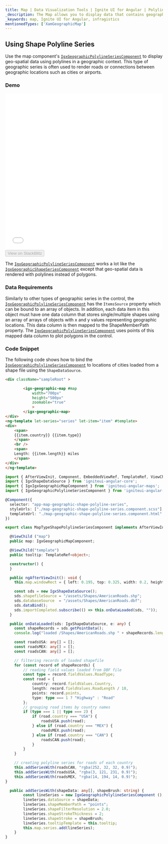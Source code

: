 ```yaml
---
title: Map | Data Visualization Tools | Ignite UI for Angular | Polyline Series | Infragistics
_description: The Map allows you to display data that contains geographic locations from view models or geo-spatial data loaded from shape files on geographic imagery maps.View the demo, dependencies, usage and toolbar for more information.
_keywords: map, Ignite UI for Angular, infragistics
mentionedTypes: ['XamGeographicMap']
---
```


## Using Shape Polyline Series

Use the map component's [`IgxGeographicPolylineSeriesComponent`]({environment:dvApiBaseUrl}/products/ignite-ui-angular/api/docs/typescript/latest/classes/igxgeographicpolylineseriescomponent.html) to display geo-spatial data using polylines in a geographic context. This type of geographic series is often used to render roads or connections between geographic locations such as cities or airports.

### Demo

<div class="sample-container loading" style="height: 500px">
    <iframe id="geo-map-type-shape-polyline-series-iframe" src='{environment:dvDemosBaseUrl}/maps/geo-map-type-shape-polyline-series' width="100%" height="100%" seamless frameBorder="0" onload="onSampleIframeContentLoaded(this);"></iframe>
</div>
<div>
    <button data-localize="stackblitz" disabled class="stackblitz-btn"   data-iframe-id="geo-map-type-shape-polyline-series-iframe" data-demos-base-url="{environment:dvDemosBaseUrl}">View on StackBlitz
    </button>
</div>

<div class="divider--half"></div>

The [`IgxGeographicPolylineSeriesComponent`]({environment:dvApiBaseUrl}/products/ignite-ui-angular/api/docs/typescript/latest/classes/igxgeographicpolylineseriescomponent.html) works a lot like the [`IgxGeographicShapeSeriesComponent`]({environment:dvApiBaseUrl}/products/ignite-ui-angular/api/docs/typescript/latest/classes/igxgeographicshapeseriescomponent.html) except that geo-spatial data is rendered with polylines instead of polygons.

### Data Requirements

Similarly to other types of geographic series in the control, the [`IgxGeographicPolylineSeriesComponent`]({environment:dvApiBaseUrl}/products/ignite-ui-angular/api/docs/typescript/latest/classes/igxgeographicpolylineseriescomponent.html) has the `ItemsSource` property which can be bound to an array of objects. In addition, each data item in this object must have one data column that stores single/multiple shapes using an array of arrays of objects with x and y values representing geographic locations. This data column is then mapped to the ShapeMemberPath property. The [`IgxGeographicPolylineSeriesComponent`]({environment:dvApiBaseUrl}/products/ignite-ui-angular/api/docs/typescript/latest/classes/igxgeographicpolylineseriescomponent.html) uses points of this mapped data column to plot polygons in the control.

### Code Snippet

The following code shows how to bind the [`IgxGeographicPolylineSeriesComponent`]({environment:dvApiBaseUrl}/products/ignite-ui-angular/api/docs/typescript/latest/classes/igxgeographicpolylineseriescomponent.html) to locations of cities loaded from a shape file using the `ShapeDataSource`.

<!-- Angular -->

```html
<div className="sampleRoot" >

        <igx-geographic-map #map
            width="700px"
            height="500px"
            zoomable="true"
            >
        </igx-geographic-map>
</div>
<ng-template let-series="series" let-item="item" #template>
<div>
    <span>
    {{item.country}} {{item.type}}
    </span>
    <br />
    <span>
    Length: {{item.length}} miles
    </span>
</div>
</ng-template>
```

```ts
import { AfterViewInit, Component, EmbeddedViewRef, TemplateRef, ViewChild} from "@angular/core";
import { IgxShapeDataSource } from 'igniteui-angular-core';
import { IgxIgxGeographicMapComponent } from 'igniteui-angular-maps';
import { IgxGeographicPolylineSeriesComponent } from 'igniteui-angular-maps';

@Component({
  selector: "app-map-geographic-shape-polyline-series",
  styleUrls: ["./map-geographic-shape-polyline-series.component.scss"],
  templateUrl: "./map-geographic-shape-polyline-series.component.html"
})

export class MapTypeShapePolylineSeriesComponent implements AfterViewInit {

  @ViewChild ("map")
  public map: IgxGeographicMapComponent;

  @ViewChild("template")
  public tooltip: TemplateRef<object>;

  constructor() {
  }

  public ngAfterViewInit(): void {
    this.map.windowRect = { left: 0.195, top: 0.325, width: 0.2, height: 0.1 };

    const sds = new IgxShapeDataSource();
    sds.shapefileSource = "/assets/Shapes/AmericanRoads.shp";
    sds.databaseSource  = "/assets/Shapes/AmericanRoads.dbf";
    sds.dataBind();
    sds.importCompleted.subscribe(() => this.onDataLoaded(sds, ""));
  }

  public onDataLoaded(sds: IgxShapeDataSource, e: any) {
    const shapeRecords = sds.getPointData();
    console.log("loaded /Shapes/AmericanRoads.shp " + shapeRecords.length);

    const roadsUSA: any[] = [];
    const roadsMEX: any[] = [];
    const roadsCAN: any[] = [];

    // filtering records of loaded shapefile
    for (const record of shapeRecords) {
        // reading field values loaded from DBF file
        const type = record.fieldValues.RoadType;
        const road = {
            country: record.fieldValues.Country,
            length: record.fieldValues.RoadLength / 10,
            points: record.points,
            type: type === 1 ? "Highway" : "Road"
        };
        // grouping road items by country names
        if (type === 1 || type === 2) {
            if (road.country === "USA") {
                roadsUSA.push(road);
            } else if (road.country === "MEX") {
                roadsMEX.push(road);
            } else if (road.country === "CAN") {
                roadsCAN.push(road);
            }
        }
    }

    // creating polyline series for roads of each country
    this.addSeriesWith(roadsCAN, "rgba(252, 32, 32, 0.9)");
    this.addSeriesWith(roadsUSA, "rgba(3, 121, 231, 0.9)");
    this.addSeriesWith(roadsMEX, "rgba(14, 194, 14, 0.9)");
}

  public addSeriesWith(shapeData: any[], shapeBrush: string) {
        const lineSeries = new IgxGeographicPolylineSeriesComponent ();
        lineSeries.dataSource = shapeData;
        lineSeries.shapeMemberPath = "points";
        lineSeries.shapeFilterResolution = 2.0;
        lineSeries.shapeStrokeThickness = 2;
        lineSeries.shapeStroke = shapeBrush;
        lineSeries.tooltipTemplate = this.tooltip;
        this.map.series.add(lineSeries);
    }
}
```
